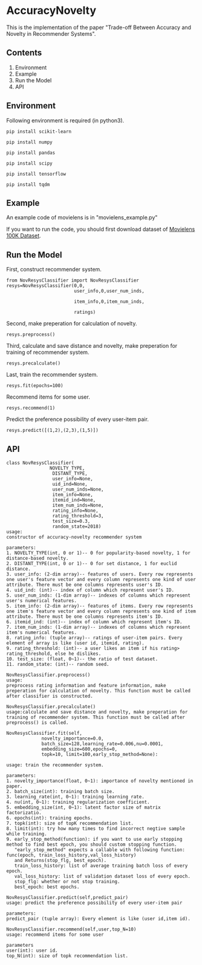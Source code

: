 # AccuracyNovelty

This is the implementation of the paper "Trade-off Between Accuracy and Novelty in Recommender Systems".

## Contents

1. Environment
2. Example
3. Run the Model
4. API

## Environment

Following environment is required (in python3).

```
pip install scikit-learn

pip install numpy 

pip install pandas

pip install scipy

pip install tensorflow

pip install tqdm
```



## Example

An example code of movielens is in "movielens_example.py"

If you want to run the code, you should first download dataset of [Movielens 100K Dataset](https://grouplens.org/datasets/movielens/).



## Run the Model

First, construct recommender system.

```
from NovResysClassifier import NovResysClassifier
resys=NovResysClassifier(0,0,
                         user_info,0,user_num_inds,

                         item_info,0,item_num_inds,

                         ratings)
```

Second, make preperation for calculation of novelty.

```
resys.preprocess()
```

Third, calculate and save distance and novelty, make preperation for training of recommender system.

```
resys.precalculate()
```

Last, train the recommender system.

```
resys.fit(epochs=100)
```

Recommend items for some user.

```
resys.recommend(1)
```

Predict the preference possibility of every user-item pair. 

```
resys.predict([(1,2),(2,3),(1,5)])
```



## API

```
class NovResysClassifier(
			    NOVELTY_TYPE,
                 DISTANT_TYPE,
                 user_info=None,
                 uid_ind=None,
                 user_num_inds=None,
                 item_info=None,
                 itemid_ind=None,
                 item_num_inds=None,
                 rating_info=None,
                 rating_threshold=3,
                 test_size=0.3,
                 random_state=2018)
usage:
constructor of accuracy-novelty recommender system

parameters:
1. NOVELTY_TYPE(int, 0 or 1)-- 0 for popularity-based novelty, 1 for distance-based novelty.
2. DISTANT_TYPE(int, 0 or 1)-- 0 for set distance, 1 for euclid distance.
3. user_info: (2-dim array)-- features of users. Every row represents one user's feature vector and every column represents one kind of user attribute. There must be one columns represents user's ID. 
4. uid_ind: (int)-- index of column which represent user's ID.
5. user_num_inds: (1-dim array)-- indexes of columns which represent user's numerical features.
5. item_info: (2-dim array)-- features of items. Every row represents one item's feature vector and every column represents one kind of item attribute. There must be one columns represents item's ID. 
6. itemid_ind: (int)-- index of column which represent item's ID.
7. item_num_inds: (1-dim array)-- indexes of columns which represent item's numerical features.
8. rating_info: (tuple array)-- ratings of user-item pairs. Every element of array is like (user id, itemid, rating).
9. rating_threshold: (int)-- a user likes an item if his rating> rating_threshold, else he dislikes.
10. test_size: (float, 0~1)-- the ratio of test dataset.
11. random_state: (int)-- random seed.
```



```
NovResysClassifier.preprocess()
usage:
preprocess rating information and feature information, make preperation for calculation of novelty. This function must be called after classifier is constructed.
```



```
NovResysClassifier.precalculate()
usage:calculate and save distance and novelty, make preperation for training of recommender system. This function must be called after preprocess() is called.
```



```
NovResysClassifier.fit(self,
             novelty_importance=0.0,
             batch_size=128,learning_rate=0.006,nu=0.0001,
             embedding_size=600,epochs=0,
             topk=10, limit=100,early_stop_method=None):

usage: train the recommender system.

parameters:
1. novelty_importance(float, 0~1): importance of novelty mentioned in paper.
2. batch_size(int): training batch size.
3. learning_rate(int, 0~1): training learning rate.
4. nu(int, 0~1): training regularization coefficient.
5. embedding_size(int, 0~1): latent factor size of matrix factorizatio.
6. epochs(int): training epochs.
7. topk(int): size of topK recommendation list.
8. limit(int): try how many times to find incorrect negtive sample while training.
9. early_stop_method(function): if you want to use early stopping method to find best epoch, you should custom stopping function.
   "early_stop_method" expects a callable with following function: func(epoch, train_loss_history,val_loss_history) 
   and Returns(stop_flg, best_epoch). 
   train_loss_history: list of average training batch loss of every epoch. 
   val_loss_history: list of validation dataset loss of every epoch. 
   stop_flg: whether or not stop training.
   best_epoch: best epochs.
```



```
NovResysClassifier.predict(self,predict_pair)
usage: predict the preference possibility of every user-item pair

parameters:
predict_pair (tuple array): Every element is like (user id,item id).
```



```
NovResysClassifier.recommend(self,user,top_N=10)
usage: recommend items for some user

parameters
user(int): user id.
top_N(int): size of topk recommendation list.
```

